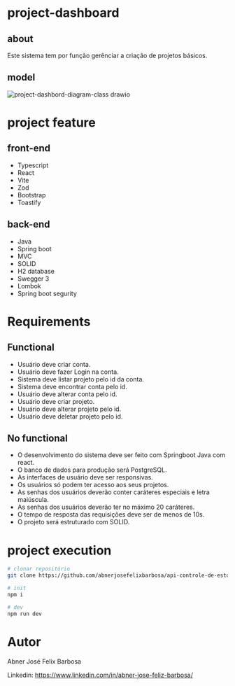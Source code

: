 # project-dashboard 

## about

Este sistema tem por função gerênciar a criação de projetos básicos.

## model

![project-dashbord-diagram-class drawio](https://github.com/abnerjosefelixbarbosa/project-dashboard/assets/21656485/8ec513cc-51ba-4c3e-a36c-971a559d064d)

# project feature

## front-end

- Typescript
- React
- Vite
- Zod
- Bootstrap
- Toastify

## back-end

- Java
- Spring boot
- MVC
- SOLID
- H2 database
- Swegger 3
- Lombok
- Spring boot segurity

# Requirements

## Functional

- Usuário deve criar conta.
- Usuário deve  fazer Login na conta.
- Sistema deve listar projeto pelo id da conta.
- Sistema deve encontrar conta pelo id.
- Usuário deve alterar conta pelo id.
- Usuário deve criar projeto.
- Usuário deve alterar projeto pelo id.
- Usuário deve deletar projeto pelo id.

## No functional

- O desenvolvimento do sistema deve ser feito com Springboot Java com react.
- O banco de dados para produção será PostgreSQL.
- As interfaces de usuário deve ser responsivas.
- Os usuários só podem ter acesso aos seus projetos.
- As senhas dos usuários deverão conter caráteres especiais e letra maiúscula.
- As senhas dos usuários deverão ter no máximo 20 caráteres.
- O tempo de resposta das requisições deve ser de menos de 10s.
- O projeto será estruturado com SOLID.

# project execution

```bash
# clonar repositório
git clone https://github.com/abnerjosefelixbarbosa/api-controle-de-estoque.git

# init
npm i

# dev
npm run dev
```

# Autor

Abner José Felix Barbosa

Linkedin: https://www.linkedin.com/in/abner-jose-feliz-barbosa/
